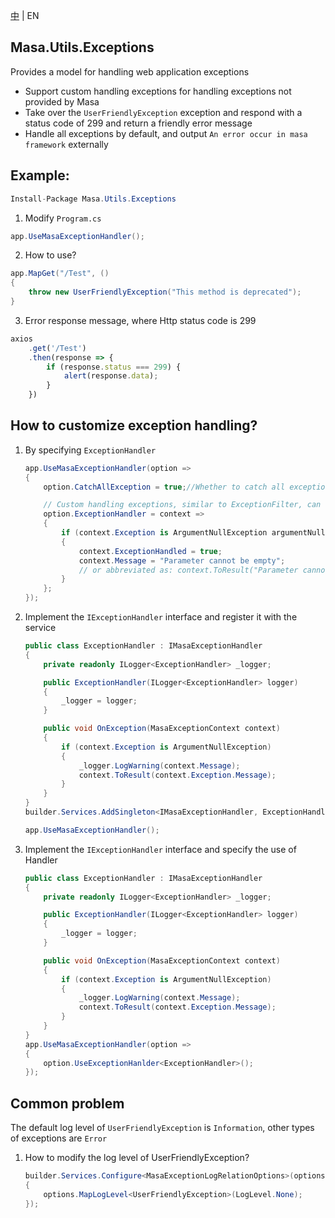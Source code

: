 [中](README.zh-CN.md) | EN

## Masa.Utils.Exceptions

Provides a model for handling web application exceptions

* Support custom handling exceptions for handling exceptions not provided by Masa
* Take over the `UserFriendlyException` exception and respond with a status code of 299 and return a friendly error message
* Handle all exceptions by default, and output `An error occur in masa framework` externally

## Example:

``` C#
Install-Package Masa.Utils.Exceptions
```

1. Modify `Program.cs`

``` C#
app.UseMasaExceptionHandler();
```

2. How to use?

``` C#
app.MapGet("/Test", ()
{
    throw new UserFriendlyException("This method is deprecated");
}
```

3. Error response message, where Http status code is 299

``` js
axios
    .get('/Test')
    .then(response => {
        if (response.status === 299) {
            alert(response.data);
        }
    })
```

## How to customize exception handling?

1. By specifying `ExceptionHandler`

    ```` C#
    app.UseMasaExceptionHandler(option =>
    {
        option.CatchAllException = true;//Whether to catch all exceptions, the default is true, the default output of caught exceptions: An error occur in masa framework

        // Custom handling exceptions, similar to ExceptionFilter, can handle exception information according to the exception type, and output the response result through the ToResult method
        option.ExceptionHandler = context =>
        {
            if (context.Exception is ArgumentNullException argumentNullException)
            {
                context.ExceptionHandled = true;
                context.Message = "Parameter cannot be empty";
                // or abbreviated as: context.ToResult("Parameter cannot be empty");
            }
        };
    });
    ````

2. Implement the `IExceptionHandler` interface and register it with the service

    ```` C#
    public class ExceptionHandler : IMasaExceptionHandler
    {
        private readonly ILogger<ExceptionHandler> _logger;

        public ExceptionHandler(ILogger<ExceptionHandler> logger)
        {
            _logger = logger;
        }

        public void OnException(MasaExceptionContext context)
        {
            if (context.Exception is ArgumentNullException)
            {
                _logger.LogWarning(context.Message);
                context.ToResult(context.Exception.Message);
            }
        }
    }
    builder.Services.AddSingleton<IMasaExceptionHandler, ExceptionHandler>();

    app.UseMasaExceptionHandler();
    ````

3. Implement the `IExceptionHandler` interface and specify the use of Handler

    ```` C#
    public class ExceptionHandler : IMasaExceptionHandler
    {
        private readonly ILogger<ExceptionHandler> _logger;

        public ExceptionHandler(ILogger<ExceptionHandler> logger)
        {
            _logger = logger;
        }

        public void OnException(MasaExceptionContext context)
        {
            if (context.Exception is ArgumentNullException)
            {
                _logger.LogWarning(context.Message);
                context.ToResult(context.Exception.Message);
            }
        }
    }
    app.UseMasaExceptionHandler(option =>
    {
        option.UseExceptionHanlder<ExceptionHandler>();
    });
    ````

## Common problem

The default log level of `UserFriendlyException` is `Information`, other types of exceptions are `Error`

1. How to modify the log level of UserFriendlyException?

     ```` C#
     builder.Services.Configure<MasaExceptionLogRelationOptions>(options =>
     {
         options.MapLogLevel<UserFriendlyException>(LogLevel.None);
     });
     ````